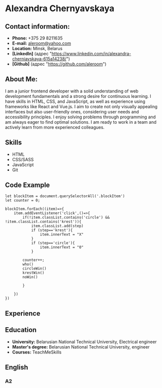 # Alexandra Chernyavskaya

## Contact information:
* **Phone:** +375 29 8211635
* **E-mail:** aleroom@yahoo.com
* **Location:** Minsk, Belarus
* **[LinkedIn]** (адрес "https://www.linkedin.com/in/alexandra-cherniavskaya-615a14238/")
* **[Github]** (адрес "https://github.com/aleroom") 

## About Me:
I am a junior frontend developer with a solid understanding of web development fundamentals and a strong desire for continuous learning. I have skills in HTML, CSS, and JavaScript, as well as experience using frameworks like React and Vue.js. I aim to create not only visually appealing interfaces but also user-friendly ones, considering user needs and accessibility principles. I enjoy solving problems through programming and am always eager to find optimal solutions. I am ready to work in a team and actively learn from more experienced colleagues.

## Skills
* HTML
* CSS/SASS
* JavaScript
* Git

## Code Example
```
let blockItem = document.querySelectorAll('.blockItem')
let counter = 0;

blockItem.forEach((item)=>{
    item.addEventListener('click',()=>{
        if(!item.classList.contains('circle') && !item.classList.contains('krest')){
            item.classList.add(step)
            if (step=='krest'){
                item.innerText = "X"
            }
            if (step=='circle'){
                item.innerText = "0"
            }

        counter++;
        who()
        circleWin()
        krestWin()
        noWin()

        }
        
    })
})
```

## Experience

## Education
*  **University:** Belarusian National Technical University, Electrical engineer
* **Master's degree:** Belarusian National Technical University, engineer
* **Courses:** TeachMeSkills

## English
### A2 
